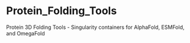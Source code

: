 # Protein_Folding_Tools
Protein 3D Folding Tools - Singularity containers for AlphaFold, ESMFold, and OmegaFold
